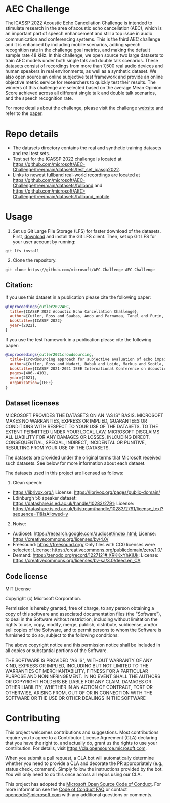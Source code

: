 # AEC Challenge
The ICASSP 2022 Acoustic Echo Cancellation Challenge is intended to stimulate research in the area of acoustic echo cancellation (AEC), which is an important part of speech enhancement and still a top issue in audio communication and conferencing systems. This is the third AEC challenge and it is enhanced by including mobile scenarios, adding speech recognition rate in the challenge goal metrics, and making the default sample rate 48 kHz. In this challenge, we open source two large datasets to train AEC models under both single talk and double talk scenarios. These datasets consist of recordings from more than 7,500 real audio devices and human speakers in real environments, as well as a synthetic dataset. We also open source an online subjective test framework and provide an online objective metric service for researchers to quickly test their results. The winners of this challenge are selected based on the average Mean Opinion Score achieved across all different single talk and double talk scenarios, and the speech recognition rate.

For more details about the challenge, please visit the challenge [website](https://www.microsoft.com/en-us/research/academic-program/acoustic-echo-cancellation-challenge-icassp-2022/) and refer to the [paper](https://www.researchgate.net/publication/356204168_ICASSP_2022_Acoustic_Echo_Cancellation_Challenge).



# Repo details
* The datasets directory contains the real and synthetic training datasets and real test sets.
* Test set for the ICASSP 2022 challenge is located at https://github.com/microsoft/AEC-Challenge/tree/main/datasets/test_set_icassp2022.
* Links to newest fullband real-world recordings are located at https://github.com/microsoft/AEC-Challenge/tree/main/datasets/fullband and https://github.com/microsoft/AEC-Challenge/tree/main/datasets/fullband_mobile.

# Usage
1. Set up Git Large File Storage (LFS) for faster download of the datasets. First, [download](https://git-lfs.github.com/) and install the Git LFS client. Then, set up Git LFS for your user account by running:
```
git lfs install
```
2. Clone the repository. 
```
git clone https://github.com/microsoft/AEC-Challenge AEC-Challenge
```



## Citation:
If you use this dataset in a publication please cite the following paper:<br />  

```BibTex
@inproceedings{cutler2022AEC,
  title={ICASSP 2022 Acoustic Echo Cancellation Challenge},
  author={Cutler, Ross and Saabas, Ando and Parnamaa, Tanel and Purin, Marju and Gamper, Hannes and Braun, Sebastian and  Sorensen, Karsten and Aichner, Robert},
  booktitle={ICASSP 2022}
  year={2022},
}
```

If you use the test framework in a publication please cite the following paper:<br />
```BibTex
@inproceedings{cutler2021crowdsourcing,
  title={Crowdsourcing approach for subjective evaluation of echo impairment},
  author={Cutler, Ross and Nadari, Babak and Loide, Markus and Sootla, Sten and Saabas, Ando},
  booktitle={ICASSP 2021-2021 IEEE International Conference on Acoustics, Speech and Signal Processing (ICASSP)},
  pages={406--410},
  year={2021},
  organization={IEEE}
}
```

## Dataset licenses
MICROSOFT PROVIDES THE DATASETS ON AN "AS IS" BASIS. MICROSOFT MAKES NO WARRANTIES, EXPRESS OR IMPLIED, GUARANTEES OR CONDITIONS WITH RESPECT TO YOUR USE OF THE DATASETS. TO THE EXTENT PERMITTED UNDER YOUR LOCAL LAW, MICROSOFT DISCLAIMS ALL LIABILITY FOR ANY DAMAGES OR LOSSES, INLCUDING DIRECT, CONSEQUENTIAL, SPECIAL, INDIRECT, INCIDENTAL OR PUNITIVE, RESULTING FROM YOUR USE OF THE DATASETS.

The datasets are provided under the original terms that Microsoft received such datasets. See below for more information about each dataset.

The datasets used in this project are licensed as follows:
1. Clean speech: 
* https://librivox.org/; License: https://librivox.org/pages/public-domain/
* Edinburgh 56 speaker dataset: https://datashare.is.ed.ac.uk/handle/10283/2791; License: https://datashare.is.ed.ac.uk/bitstream/handle/10283/2791/license_text?sequence=11&isAllowed=y 
2. Noise:
* Audioset: https://research.google.com/audioset/index.html; License: https://creativecommons.org/licenses/by/4.0/
* Freesound: https://freesound.org/ Only files with CC0 licenses were selected; License: https://creativecommons.org/publicdomain/zero/1.0/
* Demand: https://zenodo.org/record/1227121#.XRKKxYhKiUk; License: https://creativecommons.org/licenses/by-sa/3.0/deed.en_CA

## Code license
MIT License

Copyright (c) Microsoft Corporation.

Permission is hereby granted, free of charge, to any person obtaining a copy
of this software and associated documentation files (the "Software"), to deal
in the Software without restriction, including without limitation the rights
to use, copy, modify, merge, publish, distribute, sublicense, and/or sell
copies of the Software, and to permit persons to whom the Software is
furnished to do so, subject to the following conditions:

The above copyright notice and this permission notice shall be included in all
copies or substantial portions of the Software.

THE SOFTWARE IS PROVIDED "AS IS", WITHOUT WARRANTY OF ANY KIND, EXPRESS OR
IMPLIED, INCLUDING BUT NOT LIMITED TO THE WARRANTIES OF MERCHANTABILITY,
FITNESS FOR A PARTICULAR PURPOSE AND NONINFRINGEMENT. IN NO EVENT SHALL THE
AUTHORS OR COPYRIGHT HOLDERS BE LIABLE FOR ANY CLAIM, DAMAGES OR OTHER
LIABILITY, WHETHER IN AN ACTION OF CONTRACT, TORT OR OTHERWISE, ARISING FROM,
OUT OF OR IN CONNECTION WITH THE SOFTWARE OR THE USE OR OTHER DEALINGS IN THE
SOFTWARE

# Contributing

This project welcomes contributions and suggestions.  Most contributions require you to agree to a
Contributor License Agreement (CLA) declaring that you have the right to, and actually do, grant us
the rights to use your contribution. For details, visit https://cla.opensource.microsoft.com.

When you submit a pull request, a CLA bot will automatically determine whether you need to provide
a CLA and decorate the PR appropriately (e.g., status check, comment). Simply follow the instructions
provided by the bot. You will only need to do this once across all repos using our CLA.

This project has adopted the [Microsoft Open Source Code of Conduct](https://opensource.microsoft.com/codeofconduct/).
For more information see the [Code of Conduct FAQ](https://opensource.microsoft.com/codeofconduct/faq/) or
contact [opencode@microsoft.com](mailto:opencode@microsoft.com) with any additional questions or comments.
